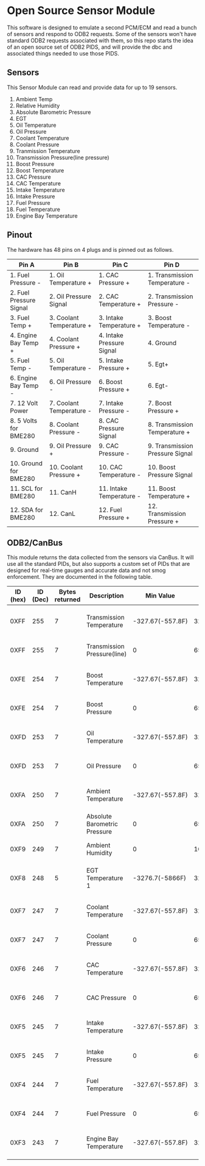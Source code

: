 # Open Source Sensor Module

This software is designed to emulate a second PCM/ECM and read a bunch of sensors and respond to ODB2 requests. Some of the sensors won't have standard ODB2 requests associated with them, so this repo starts the idea of an open source set of ODB2 PIDS, and will provide the dbc and associated things needed to use those PIDS.

## Sensors

This Sensor Module can read and provide data for up to 19 sensors.

1. Ambient Temp
2. Relative Humidity
3. Absolute Barometric Pressure
4. EGT
5. Oil Temperature
6. Oil Pressure
7. Coolant Temperature
8. Coolant Pressure
9. Tranmission Temperature
10. Transmission Pressure(line pressure)
11. Boost Pressure
12. Boost Temperature
13. CAC Pressure
14. CAC Temperature
15. Intake Temperature
16. Intake Pressure
17. Fuel Pressure
18. Fuel Temperature
19. Engine Bay Temperature

## Pinout

The hardware has 48 pins on 4 plugs and is pinned out as follows.

| Pin A                   | Pin B                    | Pin C                     | Pin D                           |
| ----------------------- | ------------------------ | ------------------------- | ------------------------------- |
| 1. Fuel Pressure -      | 1. Oil Temperature +     | 1. CAC Pressure +         | 1. Transmission Temperature -   |
| 2. Fuel Pressure Signal | 2. Oil Pressure Signal   | 2. CAC Temperature +      | 2. Transmission Pressure -      |
| 3. Fuel Temp +          | 3. Coolant Temperature + | 3. Intake Temperature +   | 3. Boost Temperature -          |
| 4. Engine Bay Temp +    | 4. Coolant Pressure +    | 4. Intake Pressure Signal | 4. Ground                       |
| 5. Fuel Temp -          | 5. Oil Temperature -     | 5. Intake Pressure +      | 5. Egt+                         |
| 6. Engine Bay Temp -    | 6. Oil Pressure -        | 6. Boost Pressure +       | 6. Egt-                         |
| 7. 12 Volt Power        | 7. Coolant Temperature - | 7. Intake Pressure -      | 7. Boost Pressure +             |
| 8. 5 Volts for BME280   | 8. Coolant Pressure -    | 8. CAC Pressure Signal    | 8. Transmission Temperature +   |
| 9. Ground               | 9. Oil Pressure +        | 9. CAC Pressure -         | 9. Transmission Pressure Signal |
| 10. Ground for BME280   | 10. Coolant Pressure +   | 10. CAC Temperature -     | 10. Boost Pressure Signal       |
| 11. SCL for BME280      | 11. CanH                 | 11. Intake Temperature -  | 11. Boost Temperature +         |
| 12. SDA for BME280      | 12. CanL                 | 12. Fuel Pressure +       | 12. Transmission Pressure +     |

## ODB2/CanBus

This module returns the data collected from the sensors via CanBus. It will use all the standard PIDs, but also supports a custom set of PIDs that are designed for real-time gauges and accurate data and not smog enforcement. They are documented in the following table.

| ID (hex) | ID (Dec) | Bytes returned | Description                  | Min Value        | Max Value      | Scale  | Offset | Units | Formula                     |
| -------- | -------- | -------------- | ---------------------------  | ---------------- | -------------- | -----  | ------ | ----- | --------------------------- |
| 0XFF     | 255      | 7              | Transmission Temperature     | -327.67(-557.8F) | 327.68(621.8F) | .01    | -32767 | °C    | ((256*A + B) - 32767) / 100 |
| 0XFF     | 255      | 7              | Transmission Pressure(line)  | 0                | 6553.5(950psi) | .1     | 0      | kPa   | (256*C + D) / 10            |
| 0XFE     | 254      | 7              | Boost Temperature            | -327.67(-557.8F) | 327.68(621.8F) | .01    | -32767 | °C    | ((256*A + B) - 32767) / 100 |
| 0XFE     | 254      | 7              | Boost Pressure               | 0                | 6553.5(950psi) | .1     | 0      | kPa   | (256*C + D) / 10            |
| 0XFD     | 253      | 7              | Oil Temperature              | -327.67(-557.8F) | 327.68(621.8F) | .01    | -32767 | °C    | ((256*A + B) - 32767) / 100 |
| 0XFD     | 253      | 7              | Oil Pressure                 | 0                | 6553.5(950psi) | .1     | 0      | kPa   | (256*C + D) / 10            |
| 0XFA     | 250      | 7              | Ambient Temperature          | -327.67(-557.8F) | 327.68(621.8F) | .01    | -32767 | °C    | ((256*A + B) - 32767) / 100 |
| 0XFA     | 250      | 7              | Absolute Barometric Pressure | 0                | 6553.5(95psi)  | .1     | 0      | hPa   | (256*C + D) / 10            |
| 0XF9     | 249      | 7              | Ambient Humidity             | 0                | 100            | 655.35 | 0      | hPa   | (256*A + B) / 655.35        |
| 0XF8     | 248      | 5              | EGT Temperature 1            | -3276.7(-5866F)  | 3276.8(5930F)  | .1     | -32767 | °C    | ((256*A + B) - 32767) / 10  |
| 0XF7     | 247      | 7              | Coolant Temperature          | -327.67(-557.8F) | 327.68(621.8F) | .01    | -32767 | °C    | ((256*A + B) - 32767) / 100 |
| 0XF7     | 247      | 7              | Coolant Pressure             | 0                | 6553.5(950psi) | .1     | 0      | kPa   | (256*C + D) / 10            |
| 0XF6     | 246      | 7              | CAC Temperature              | -327.67(-557.8F) | 327.68(621.8F) | .01    | -32767 | °C    | ((256*A + B) - 32767) / 100 |
| 0XF6     | 246      | 7              | CAC Pressure                 | 0                | 6553.5(950psi) | .1     | 0      | kPa   | (256*C + D) / 10            |
| 0XF5     | 245      | 7              | Intake Temperature           | -327.67(-557.8F) | 327.68(621.8F) | .01    | -32767 | °C    | ((256*A + B) - 32767) / 100 |
| 0XF5     | 245      | 7              | Intake Pressure              | 0                | 6553.5(950psi) | .1     | 0      | kPa   | (256*C + D) / 10            |
| 0XF4     | 244      | 7              | Fuel Temperature             | -327.67(-557.8F) | 327.68(621.8F) | .01    | -32767 | °C    | ((256*A + B) - 32767) / 100 |
| 0XF4     | 244      | 7              | Fuel Pressure                | 0                | 6553.5(950psi) | .1     | 0      | kPa   | (256*C + D) / 10            |
| 0XF3     | 243      | 7              | Engine Bay Temperature       | -327.67(-557.8F) | 327.68(621.8F) | .01    | -32767 | °C    | ((256*A + B) - 32767) / 100 |
